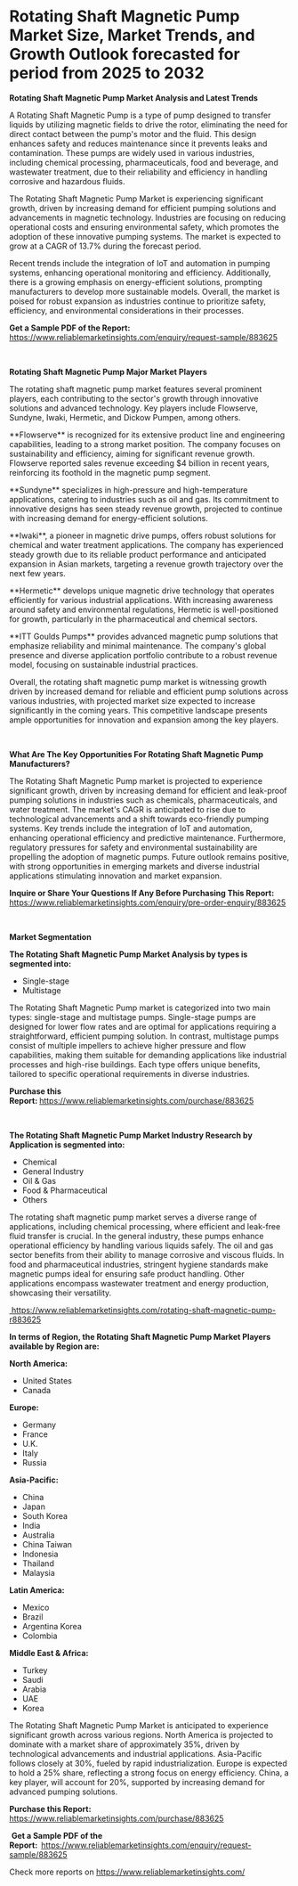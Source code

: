 <p><h1>Rotating Shaft Magnetic Pump Market Size, Market Trends, and Growth Outlook forecasted for period from 2025 to 2032</h1></p><p><strong>Rotating Shaft Magnetic Pump Market Analysis and Latest Trends</strong></p>
<p><p>A Rotating Shaft Magnetic Pump is a type of pump designed to transfer liquids by utilizing magnetic fields to drive the rotor, eliminating the need for direct contact between the pump's motor and the fluid. This design enhances safety and reduces maintenance since it prevents leaks and contamination. These pumps are widely used in various industries, including chemical processing, pharmaceuticals, food and beverage, and wastewater treatment, due to their reliability and efficiency in handling corrosive and hazardous fluids.</p><p>The Rotating Shaft Magnetic Pump Market is experiencing significant growth, driven by increasing demand for efficient pumping solutions and advancements in magnetic technology. Industries are focusing on reducing operational costs and ensuring environmental safety, which promotes the adoption of these innovative pumping systems. The market is expected to grow at a CAGR of 13.7% during the forecast period. </p><p>Recent trends include the integration of IoT and automation in pumping systems, enhancing operational monitoring and efficiency. Additionally, there is a growing emphasis on energy-efficient solutions, prompting manufacturers to develop more sustainable models. Overall, the market is poised for robust expansion as industries continue to prioritize safety, efficiency, and environmental considerations in their processes.</p></p>
<p><strong>Get a Sample PDF of the Report:&nbsp;</strong> <a href="https://www.reliablemarketinsights.com/enquiry/request-sample/883625?utm_campaign=2565&utm_medium=2&utm_source=Github&utm_content=ia&utm_term=24022025&utm_id=rotating-shaft-magnetic-pump">https://www.reliablemarketinsights.com/enquiry/request-sample/883625</a></p>
<p>&nbsp;</p>
<p><strong>Rotating Shaft Magnetic Pump Major Market Players</strong></p>
<p><p>The rotating shaft magnetic pump market features several prominent players, each contributing to the sector's growth through innovative solutions and advanced technology. Key players include Flowserve, Sundyne, Iwaki, Hermetic, and Dickow Pumpen, among others.</p><p>**Flowserve** is recognized for its extensive product line and engineering capabilities, leading to a strong market position. The company focuses on sustainability and efficiency, aiming for significant revenue growth. Flowserve reported sales revenue exceeding $4 billion in recent years, reinforcing its foothold in the magnetic pump segment.</p><p>**Sundyne** specializes in high-pressure and high-temperature applications, catering to industries such as oil and gas. Its commitment to innovative designs has seen steady revenue growth, projected to continue with increasing demand for energy-efficient solutions. </p><p>**Iwaki**, a pioneer in magnetic drive pumps, offers robust solutions for chemical and water treatment applications. The company has experienced steady growth due to its reliable product performance and anticipated expansion in Asian markets, targeting a revenue growth trajectory over the next few years.</p><p>**Hermetic** develops unique magnetic drive technology that operates efficiently for various industrial applications. With increasing awareness around safety and environmental regulations, Hermetic is well-positioned for growth, particularly in the pharmaceutical and chemical sectors.</p><p>**ITT Goulds Pumps** provides advanced magnetic pump solutions that emphasize reliability and minimal maintenance. The company's global presence and diverse application portfolio contribute to a robust revenue model, focusing on sustainable industrial practices.</p><p>Overall, the rotating shaft magnetic pump market is witnessing growth driven by increased demand for reliable and efficient pump solutions across various industries, with projected market size expected to increase significantly in the coming years. This competitive landscape presents ample opportunities for innovation and expansion among the key players.</p></p>
<p>&nbsp;</p>
<p><strong>What Are The Key Opportunities For Rotating Shaft Magnetic Pump Manufacturers?</strong></p>
<p><p>The Rotating Shaft Magnetic Pump market is projected to experience significant growth, driven by increasing demand for efficient and leak-proof pumping solutions in industries such as chemicals, pharmaceuticals, and water treatment. The market's CAGR is anticipated to rise due to technological advancements and a shift towards eco-friendly pumping systems. Key trends include the integration of IoT and automation, enhancing operational efficiency and predictive maintenance. Furthermore, regulatory pressures for safety and environmental sustainability are propelling the adoption of magnetic pumps. Future outlook remains positive, with strong opportunities in emerging markets and diverse industrial applications stimulating innovation and market expansion.</p></p>
<p><strong>Inquire or Share Your Questions If Any Before Purchasing This Report:</strong> <a href="https://www.reliablemarketinsights.com/enquiry/pre-order-enquiry/883625?utm_campaign=2565&utm_medium=2&utm_source=Github&utm_content=ia&utm_term=24022025&utm_id=rotating-shaft-magnetic-pump">https://www.reliablemarketinsights.com/enquiry/pre-order-enquiry/883625</a></p>
<p>&nbsp;</p>
<p><strong>Market Segmentation</strong></p>
<p><strong>The Rotating Shaft Magnetic Pump Market Analysis by types is segmented into:</strong></p>
<p><ul><li>Single-stage</li><li>Multistage</li></ul></p>
<p><p>The Rotating Shaft Magnetic Pump market is categorized into two main types: single-stage and multistage pumps. Single-stage pumps are designed for lower flow rates and are optimal for applications requiring a straightforward, efficient pumping solution. In contrast, multistage pumps consist of multiple impellers to achieve higher pressure and flow capabilities, making them suitable for demanding applications like industrial processes and high-rise buildings. Each type offers unique benefits, tailored to specific operational requirements in diverse industries.</p></p>
<p><strong>Purchase this Report:&nbsp;</strong><a href="https://www.reliablemarketinsights.com/purchase/883625?utm_campaign=2565&utm_medium=2&utm_source=Github&utm_content=ia&utm_term=24022025&utm_id=rotating-shaft-magnetic-pump">https://www.reliablemarketinsights.com/purchase/883625</a></p>
<p>&nbsp;</p>
<p><strong>The Rotating Shaft Magnetic Pump Market Industry Research by Application is segmented into:</strong></p>
<p><ul><li>Chemical</li><li>General Industry</li><li>Oil & Gas</li><li>Food & Pharmaceutical</li><li>Others</li></ul></p>
<p><p>The rotating shaft magnetic pump market serves a diverse range of applications, including chemical processing, where efficient and leak-free fluid transfer is crucial. In the general industry, these pumps enhance operational efficiency by handling various liquids safely. The oil and gas sector benefits from their ability to manage corrosive and viscous fluids. In food and pharmaceutical industries, stringent hygiene standards make magnetic pumps ideal for ensuring safe product handling. Other applications encompass wastewater treatment and energy production, showcasing their versatility.</p></p>
<p><a href="https://www.reliablemarketinsights.com/rotating-shaft-magnetic-pump-r883625?utm_campaign=2565&utm_medium=2&utm_source=Github&utm_content=ia&utm_term=24022025&utm_id=rotating-shaft-magnetic-pump">&nbsp;https://www.reliablemarketinsights.com/rotating-shaft-magnetic-pump-r883625</a></p>
<p><strong>In terms of Region, the Rotating Shaft Magnetic Pump Market Players available by Region are:</strong></p>
<p>
    <p> <strong> North America: </strong>
        <ul>
            <li>United States</li>
            <li>Canada</li>
        </ul>
        </p> 
    <p> <strong> Europe: </strong>
        <ul>
            <li>Germany</li>
            <li>France</li>
            <li>U.K.</li>
            <li>Italy</li>
            <li>Russia</li>
        </ul>
        </p> 
    <p> <strong> Asia-Pacific: </strong>
        <ul>
            <li>China</li>
            <li>Japan</li>
            <li>South Korea</li>
            <li>India</li>
            <li>Australia</li>
            <li>China Taiwan</li>
            <li>Indonesia</li>
            <li>Thailand</li>
            <li>Malaysia</li>
        </ul>
        </p> 
    <p> <strong> Latin America: </strong>
        <ul>
            <li>Mexico</li>
            <li>Brazil</li>
            <li>Argentina Korea</li>
            <li>Colombia</li>
        </ul>
        </p> 
    <p> <strong> Middle East & Africa: </strong>
        <ul>
            <li>Turkey</li>
            <li>Saudi</li>
            <li>Arabia</li>
            <li>UAE</li>
            <li>Korea</li>
        </ul>
    </p>
    </p>
<p><p>The Rotating Shaft Magnetic Pump Market is anticipated to experience significant growth across various regions. North America is projected to dominate with a market share of approximately 35%, driven by technological advancements and industrial applications. Asia-Pacific follows closely at 30%, fueled by rapid industrialization. Europe is expected to hold a 25% share, reflecting a strong focus on energy efficiency. China, a key player, will account for 20%, supported by increasing demand for advanced pumping solutions.</p></p>
<p><strong>Purchase this Report: </strong><a href="https://www.reliablemarketinsights.com/purchase/883625?utm_campaign=2565&utm_medium=2&utm_source=Github&utm_content=ia&utm_term=24022025&utm_id=rotating-shaft-magnetic-pump">https://www.reliablemarketinsights.com/purchase/883625</a></p>
<p>&nbsp;<strong>Get a Sample PDF of the Report:&nbsp;&nbsp;</strong><a href="https://www.reliablemarketinsights.com/enquiry/request-sample/883625?utm_campaign=2565&utm_medium=2&utm_source=Github&utm_content=ia&utm_term=24022025&utm_id=rotating-shaft-magnetic-pump">https://www.reliablemarketinsights.com/enquiry/request-sample/883625</a></p>
<p><strong></strong></p>
<p>Check more reports on <a href="https://www.reliablemarketinsights.com/?utm_campaign=2565&utm_medium=2&utm_source=Github&utm_content=ia&utm_term=24022025&utm_id=rotating-shaft-magnetic-pump">https://www.reliablemarketinsights.com/</a></p>